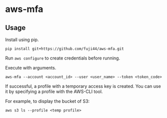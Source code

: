# aws-mfa

## Usage

Install using pip.

```
pip install git+https://github.com/fuji44/aws-mfa.git
```

Run `aws configure` to create credentials before running.

Execute with arguments.

```
aws-mfa --account <account_id> --user <user_name> --token <token_code>
```

If successful, a profile with a temporary access key is created.
You can use it by specifying a profile with the AWS-CLI tool.

For example, to display the bucket of S3:
```
aws s3 ls --profile <temp profile>
```
